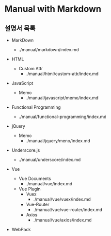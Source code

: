 # Manual with Markdown

## 설명서 목록

* MarkDown
    * ./manual/markdown/index.md
* HTML
    * Custom Attr
        * ./manual/html/custom-attr/index.md
* JavaScript
    * Memo
        * ./manual/javascript/memo/index.md
* Functional Programming
    * ./manual/functional-programming/index.md
* jQuery
    * Memo
        * ./manual/jquery/meno/index.md
* Underscore.js
    * ./manual/underscore/index.md
* Vue
    * Vue Documents
        * ./manual/vue/index.md
    * Vue Plugin
        * Vuex
            * ./manual/vue/vuex/index.md
        * Vue-Router
            * ./manual/vue/vue-router/index.md
        * Axios
            * ./manual/vue/axios/index.md

* WebPack


